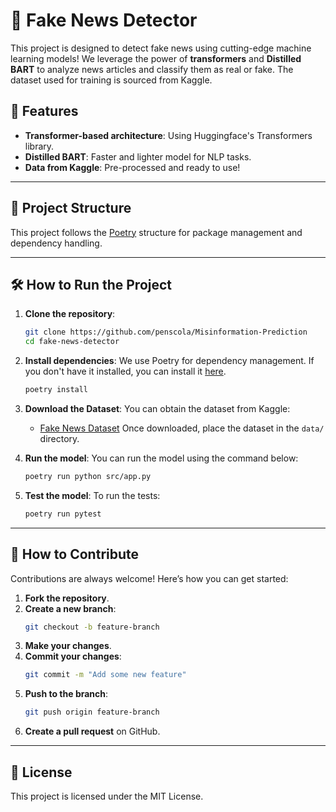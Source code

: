 # 📰 Fake News Detector

This project is designed to detect fake news using cutting-edge machine learning models! We leverage the power of **transformers** and **Distilled BART** to analyze news articles and classify them as real or fake. The dataset used for training is sourced from Kaggle.

## 🚀 Features
- **Transformer-based architecture**: Using Huggingface's Transformers library.
- **Distilled BART**: Faster and lighter model for NLP tasks.
- **Data from Kaggle**: Pre-processed and ready to use!

---

## 📁 Project Structure

This project follows the [Poetry](https://python-poetry.org/) structure for package management and dependency handling.

---

## 🛠️ How to Run the Project

1. **Clone the repository**:
   ```bash
   git clone https://github.com/penscola/Misinformation-Prediction
   cd fake-news-detector
   ```

2. **Install dependencies**:
   We use Poetry for dependency management. If you don't have it installed, you can install it [here](https://python-poetry.org/docs/#installation).

   ```bash
   poetry install
   ```

3. **Download the Dataset**:
   You can obtain the dataset from Kaggle:
   - [Fake News Dataset](https://www.kaggle.com/)
   Once downloaded, place the dataset in the `data/` directory.

4. **Run the model**:
   You can run the model using the command below:
   ```bash
   poetry run python src/app.py
   ```

5. **Test the model**:
   To run the tests:
   ```bash
   poetry run pytest
   ```

---

## 🤝 How to Contribute

Contributions are always welcome! Here’s how you can get started:

1. **Fork the repository**.
2. **Create a new branch**:
   ```bash
   git checkout -b feature-branch
   ```
3. **Make your changes**.
4. **Commit your changes**:
   ```bash
   git commit -m "Add some new feature"
   ```
5. **Push to the branch**:
   ```bash
   git push origin feature-branch
   ```
6. **Create a pull request** on GitHub.

---

## 📄 License

This project is licensed under the MIT License.
